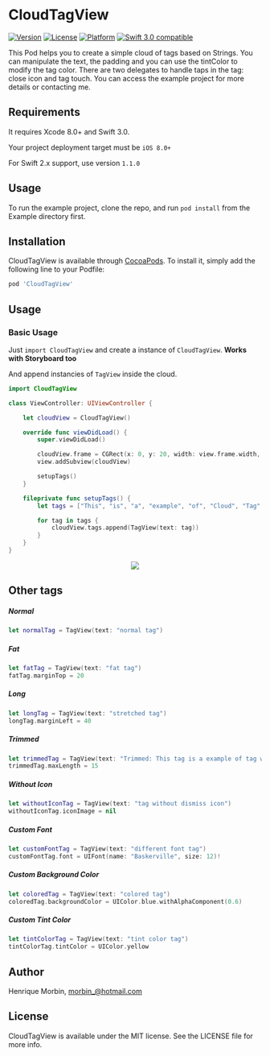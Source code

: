 # CloudTagView

[![Version](https://img.shields.io/cocoapods/v/CloudTagView.svg?style=flat)](http://cocoapods.org/pods/CloudTagView)
[![License](https://img.shields.io/cocoapods/l/CloudTagView.svg?style=flat)](http://cocoapods.org/pods/CloudTagView)
[![Platform](https://img.shields.io/cocoapods/p/CloudTagView.svg?style=flat)](http://cocoapods.org/pods/CloudTagView)
[![Swift 3.0 compatible](https://img.shields.io/badge/Swift_3.0-compatible-4BC51D.svg?style=flat)](https://developer.apple.com/swift)

This Pod helps you to create a simple cloud of tags based on Strings. You can manipulate the text, the padding and you can use the tintColor to modify the tag color. There are two delegates to handle taps in the tag: close icon and tag touch. You can access the example project for more details or contacting me.

## Requirements

It requires Xcode 8.0+ and Swift 3.0.

Your project deployment target must be `iOS 8.0+`

For Swift 2.x support, use version `1.1.0`


## Usage

To run the example project, clone the repo, and run `pod install` from the Example directory first.

## Installation

CloudTagView is available through [CocoaPods](http://cocoapods.org). To install
it, simply add the following line to your Podfile:

```ruby
pod 'CloudTagView'
```

## Usage

### Basic Usage
Just `import CloudTagView` and create a instance of `CloudTagView`. **Works with Storyboard too**

And append instancies of `TagView` inside the cloud.

```swift
import CloudTagView

class ViewController: UIViewController {

    let cloudView = CloudTagView()

    override func viewDidLoad() {
        super.viewDidLoad()

        cloudView.frame = CGRect(x: 0, y: 20, width: view.frame.width, height: 10)
        view.addSubview(cloudView)

        setupTags()
    }

    fileprivate func setupTags() {
        let tags = ["This", "is", "a", "example", "of", "Cloud", "Tag", "View"]

        for tag in tags {
            cloudView.tags.append(TagView(text: tag))
        }
    }
}
```

<p align="center"><img src ="https://github.com/Morbix/CloudTagView/raw/master/Screenshot3.png" /></p>

## Other tags

##### Normal
```swift
let normalTag = TagView(text: "normal tag")
```

##### Fat
```swift
let fatTag = TagView(text: "fat tag")
fatTag.marginTop = 20
```

##### Long
```swift
let longTag = TagView(text: "stretched tag")
longTag.marginLeft = 40
```

#####  Trimmed
```swift
let trimmedTag = TagView(text: "Trimmed: This tag is a example of tag with a huge text.")
trimmedTag.maxLength = 15
```

##### Without Icon
```swift
let withoutIconTag = TagView(text: "tag without dismiss icon")
withoutIconTag.iconImage = nil
```

##### Custom Font
```swift
let customFontTag = TagView(text: "different font tag")
customFontTag.font = UIFont(name: "Baskerville", size: 12)!
```

##### Custom Background Color
```swift
let coloredTag = TagView(text: "colored tag")
coloredTag.backgroundColor = UIColor.blue.withAlphaComponent(0.6)
```

##### Custom Tint Color
```swift
let tintColorTag = TagView(text: "tint color tag")
tintColorTag.tintColor = UIColor.yellow
```

## Author

Henrique Morbin, morbin_@hotmail.com

## License

CloudTagView is available under the MIT license. See the LICENSE file for more info.
